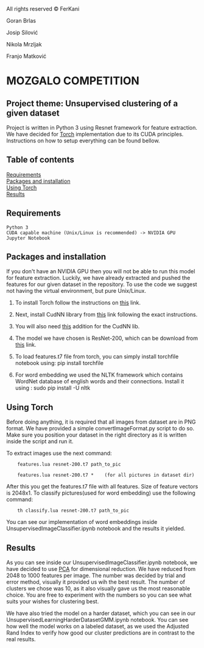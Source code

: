 All rights reserved © FerKani

Goran Brlas

Josip Silović

Nikola Mrzljak

Franjo Matković


# MOZGALO COMPETITION

## Project theme: Unsupervised clustering of a given dataset

Project is written in Python 3 using Resnet framework for feature extraction. We have decided for [Torch](http://torch.ch/blog/2016/02/04/resnets.html) implementation due to its CUDA principles. 
Instructions on how to setup everything can be found bellow.

## Table of contents

<a href="#Req">Requirements</a><br>
<a href='#Packages'>Packages and installation</a><br>
<a href='#Usage'>Using Torch</a><br>
<a href='#Results'>Results</a><br>

## Requirements
<a id='Req'></a>


```
Python 3
CUDA capable machine (Unix/Linux is recommended) -> NVIDIA GPU
Jupyter Notebook

```


## Packages and installation
<a id='Packages'></a>


If you don't have an NVIDIA GPU then you will not be able to run this model for feature extraction.
Luckily, we have already extracted and pushed the features for our given dataset in the repository.
To use the code we suggest not having the virtual environment, but pure Unix/Linux.  
  
1.	To install Torch follow the instructions on [this](http://torch.ch/docs/) link.

2.	Next, install CudNN library from [this](https://developer.nvidia.com/cudnn) link following the exact instructions.

3.	You will also need [this](https://github.com/soumith/cudnn.torch/tree/R4) addition for the CudNN lib.

4.	The model we have chosen is ResNet-200, which can be download from [this](https://d2j0dndfm35trm.cloudfront.net/resnet-200.t7) link.

5.	To load features.t7 file from torch, you can simply install torchfile notebook using: pip install torchfile

6.	For word embedding we used the NLTK framework which contains WordNet database of english words and their connections.
	Install it using : sudo pip install -U nltk



## Using Torch
<a id='Usage'></a>


Before doing anything, it is required that all images from dataset are in PNG format.
We have provided a simple convertImageFormat.py script to do so. Make sure you position your dataset in the right directory
as it is written inside the script and run it.

To extract images use the next command:

```
	features.lua resnet-200.t7 path_to_pic

	features.lua resnet-200.t7 *    (for all pictures in dataset dir)

```

After this you get the features.t7 file with all features.
Size of feature vectors is 2048x1.
To classify pictures(used for word embedding) use the following command:

```
	th classify.lua resnet-200.t7 path_to_pic

```

You can see our implementation of word embeddings inside UnsupervisedImageClassifier.ipynb notebook and the results it yielded.



## Results
<a id='Results'></a>


As you can see inside our UnsupervisedImageClassifier.ipynb notebook, we have decided to use [PCA](https://en.wikipedia.org/wiki/Principal_component_analysis) for dimensional reduction.
We have reduced from 2048 to 1000 features per image. The number was decided by trial and error method, visually it provided us
wih the best result. The number of clusters we chose was 10, as it also visually gave us the most reasonable choice. You are free to experiment
with the numbers so you can see what suits your wishes for clustering best.

We have also tried the model on a harder dataset, which you can see in our UnsupervisedLearningHarderDatasetGMM.ipynb notebook.
You can see how well the model works on a labeled dataset, as we used the Adjusted Rand Index to verify how good our cluster
predictions are in contrast to the real results.


